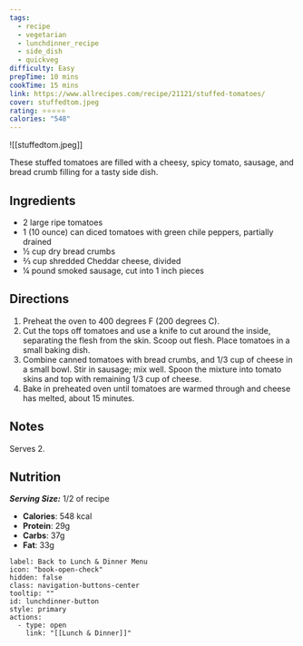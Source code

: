 ```yaml
---
tags:
  - recipe
  - vegetarian
  - lunchdinner_recipe
  - side_dish
  - quickveg
difficulty: Easy
prepTime: 10 mins
cookTime: 15 mins
link: https://www.allrecipes.com/recipe/21121/stuffed-tomatoes/
cover: stuffedtom.jpeg
rating: ⭐️⭐️⭐️⭐️⭐️
calories: "548"
---
```


![[stuffedtom.jpeg]]

These stuffed tomatoes are filled with a cheesy, spicy tomato, sausage, and bread crumb filling for a tasty side dish.

## Ingredients
- 2 large ripe tomatoes
- 1 (10 ounce) can diced tomatoes with green chile peppers, partially drained
- ½ cup dry bread crumbs
- ⅔ cup shredded Cheddar cheese, divided
- ¼ pound smoked sausage, cut into 1 inch pieces

## Directions
1. Preheat the oven to 400 degrees F (200 degrees C).
2. Cut the tops off tomatoes and use a knife to cut around the inside, separating the flesh from the skin. Scoop out flesh. Place tomatoes in a small baking dish.
3. Combine canned tomatoes with bread crumbs, and 1/3 cup of cheese in a small bowl. Stir in sausage; mix well. Spoon the mixture into tomato skins and top with remaining 1/3 cup of cheese.
4. Bake in preheated oven until tomatoes are warmed through and cheese has melted, about 15 minutes.

## Notes
Serves 2.

## Nutrition
***Serving Size:*** 1/2 of recipe
- **Calories**: 548 kcal
- **Protein**: 29g
- **Carbs**: 37g
- **Fat**: 33g


```meta-bind-button
label: Back to Lunch & Dinner Menu
icon: "book-open-check"
hidden: false
class: navigation-buttons-center
tooltip: ""
id: lunchdinner-button
style: primary
actions:
  - type: open
    link: "[[Lunch & Dinner]]"

```
 
